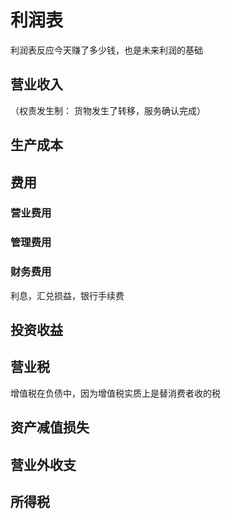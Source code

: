 ﻿# 利润表
利润表反应今天赚了多少钱，也是未来利润的基础
## 营业收入
（权责发生制： 货物发生了转移，服务确认完成）
## 生产成本
## 费用
### 营业费用
### 管理费用
### 财务费用
利息，汇兑损益，银行手续费
## 投资收益
## 营业税
增值税在负债中，因为增值税实质上是替消费者收的税
## 资产减值损失
## 营业外收支
## 所得税